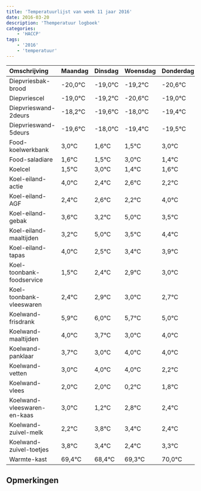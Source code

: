 ```yaml
---
title: 'Temperatuurlijst van week 11 jaar 2016'
date: 2016-03-20
description: 'Themperatuur logboek'
categories:
    - 'HACCP'
tags:
    - '2016'
    - 'temperatuur'
---
```

|Omschrijving|Maandag|Dinsdag|Woensdag|Donderdag|Vrijdag|Zaterdag|Zondag|
|:---|:---|:---|:---|:---|:---|:---|:---|
|Diepvriesbak-brood|-20,0°C|-19,0°C|-19,2°C|-20,6°C|-19,0°C|-20,4°C|-20,5°C|
|Diepvriescel|-19,0°C|-19,2°C|-20,6°C|-19,0°C|-20,4°C|-20,5°C|-19,0°C|
|Diepvrieswand-2deurs|-18,2°C|-19,6°C|-18,0°C|-19,4°C|-19,5°C|-18,0°C|-19,6°C|
|Diepvrieswand-5deurs|-19,6°C|-18,0°C|-19,4°C|-19,5°C|-18,0°C|-19,6°C|-19,4°C|
|Food-koelwerkbank|3,0°C|1,6°C|1,5°C|3,0°C|1,4°C|1,6°C|1,2°C|
|Food-saladiare|1,6°C|1,5°C|3,0°C|1,4°C|1,6°C|1,2°C|3,0°C|
|Koelcel|1,5°C|3,0°C|1,4°C|1,6°C|1,2°C|3,0°C|1,5°C|
|Koel-eiland-actie|4,0°C|2,4°C|2,6°C|2,2°C|4,0°C|2,5°C|3,4°C|
|Koel-eiland-AGF|2,4°C|2,6°C|2,2°C|4,0°C|2,5°C|3,4°C|3,9°C|
|Koel-eiland-gebak|3,6°C|3,2°C|5,0°C|3,5°C|4,4°C|4,9°C|5,0°C|
|Koel-eiland-maaltijden|3,2°C|5,0°C|3,5°C|4,4°C|4,9°C|5,0°C|4,7°C|
|Koel-eiland-tapas|4,0°C|2,5°C|3,4°C|3,9°C|4,0°C|3,7°C|3,0°C|
|Koel-toonbank-foodservice|1,5°C|2,4°C|2,9°C|3,0°C|2,7°C|2,0°C|3,0°C|
|Koel-toonbank-vleeswaren|2,4°C|2,9°C|3,0°C|2,7°C|2,0°C|3,0°C|3,0°C|
|Koelwand-frisdrank|5,9°C|6,0°C|5,7°C|5,0°C|6,0°C|6,0°C|4,2°C|
|Koelwand-maaltijden|4,0°C|3,7°C|3,0°C|4,0°C|4,0°C|2,2°C|3,8°C|
|Koelwand-panklaar|3,7°C|3,0°C|4,0°C|4,0°C|2,2°C|3,8°C|3,4°C|
|Koelwand-vetten|3,0°C|4,0°C|4,0°C|2,2°C|3,8°C|3,4°C|2,4°C|
|Koelwand-vlees|2,0°C|2,0°C|0,2°C|1,8°C|1,4°C|0,4°C|1,3°C|
|Koelwand-vleeswaren-en-kaas|3,0°C|1,2°C|2,8°C|2,4°C|1,4°C|2,3°C|3,0°C|
|Koelwand-zuivel-melk|2,2°C|3,8°C|3,4°C|2,4°C|3,3°C|4,0°C|2,3°C|
|Koelwand-zuivel-toetjes|3,8°C|3,4°C|2,4°C|3,3°C|4,0°C|2,3°C|2,5°C|
|Warmte-kast|69,4°C|68,4°C|69,3°C|70,0°C|68,3°C|68,5°C|68,5°C|

## Opmerkingen


